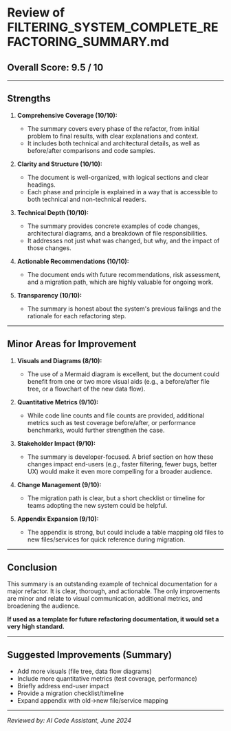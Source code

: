 # Review of FILTERING_SYSTEM_COMPLETE_REFACTORING_SUMMARY.md

## Overall Score: **9.5 / 10**

---

## Strengths

1. **Comprehensive Coverage (10/10):**
   - The summary covers every phase of the refactor, from initial problem to final results, with clear explanations and context.
   - It includes both technical and architectural details, as well as before/after comparisons and code samples.

2. **Clarity and Structure (10/10):**
   - The document is well-organized, with logical sections and clear headings.
   - Each phase and principle is explained in a way that is accessible to both technical and non-technical readers.

3. **Technical Depth (10/10):**
   - The summary provides concrete examples of code changes, architectural diagrams, and a breakdown of file responsibilities.
   - It addresses not just what was changed, but why, and the impact of those changes.

4. **Actionable Recommendations (10/10):**
   - The document ends with future recommendations, risk assessment, and a migration path, which are highly valuable for ongoing work.

5. **Transparency (10/10):**
   - The summary is honest about the system's previous failings and the rationale for each refactoring step.

---

## Minor Areas for Improvement

1. **Visuals and Diagrams (8/10):**
   - The use of a Mermaid diagram is excellent, but the document could benefit from one or two more visual aids (e.g., a before/after file tree, or a flowchart of the new data flow).

2. **Quantitative Metrics (9/10):**
   - While code line counts and file counts are provided, additional metrics such as test coverage before/after, or performance benchmarks, would further strengthen the case.

3. **Stakeholder Impact (9/10):**
   - The summary is developer-focused. A brief section on how these changes impact end-users (e.g., faster filtering, fewer bugs, better UX) would make it even more compelling for a broader audience.

4. **Change Management (9/10):**
   - The migration path is clear, but a short checklist or timeline for teams adopting the new system could be helpful.

5. **Appendix Expansion (9/10):**
   - The appendix is strong, but could include a table mapping old files to new files/services for quick reference during migration.

---

## Conclusion

This summary is an outstanding example of technical documentation for a major refactor. It is clear, thorough, and actionable. The only improvements are minor and relate to visual communication, additional metrics, and broadening the audience. 

**If used as a template for future refactoring documentation, it would set a very high standard.**

---

## Suggested Improvements (Summary)
- Add more visuals (file tree, data flow diagrams)
- Include more quantitative metrics (test coverage, performance)
- Briefly address end-user impact
- Provide a migration checklist/timeline
- Expand appendix with old→new file/service mapping

---

*Reviewed by: AI Code Assistant, June 2024* 